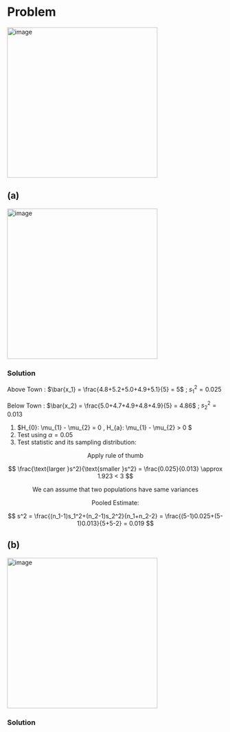 # Problem 
<img width="350" alt="image" src="https://github.com/user-attachments/assets/5c58650c-7d53-42ce-8e98-fce85b830b43" />

## (a)
<img width="350" alt="image" src="https://github.com/user-attachments/assets/20a094bc-68a1-4a4a-882a-30a140045241" />

### Solution
Above Town : $\bar{x_1} = \frac{4.8+5.2+5.0+4.9+5.1}{5} = 5$ ; $s_1^2 = 0.025$

Below Town : $\bar{x_2} = \frac{5.0+4.7+4.9+4.8+4.9}{5} = 4.86$ ; $s_2^2 = 0.013$

1. $H_{0}: \mu_{1} - \mu_{2} = 0 , H_{a}: \mu_{1} - \mu_{2} > 0 $
2. Test using $\alpha = 0.05$
3. Test statistic and its sampling distribution:

$$\text{Apply rule of thumb}$$

$$ \frac{\text{larger }s^2}{\text{smaller }s^2} = \frac{0.025}{0.013} \approx 1.923 < 3 $$

$$\text{We can assume that two populations have same variances}$$

$$\text{Pooled Estimate:}$$

$$
s^2 = \frac{(n_1-1)s_1^2+(n_2-1)s_2^2}{n_1+n_2-2} = \frac{(5-1)0.025+(5-1)0.013}{5+5-2} = 0.019
$$

## (b)
<img width="350" alt="image" src="https://github.com/user-attachments/assets/98dfecdf-aa28-4e9e-aeba-997868de129f" />

### Solution
